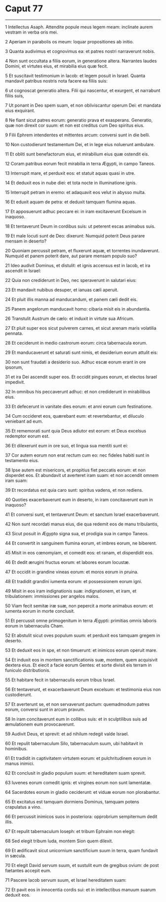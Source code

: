 # Caput 77

***

1 Intellectus Asaph. Attendite popule meus legem meam: inclinate aurem vestram in verba oris mei.

2 Aperiam in parabolis os meum: loquar propositiones ab initio.

3 Quanta audivimus et cognovimus ea: et patres nostri narraverunt nobis.

4 Non sunt occultata a filiis eorum, in generatione altera. Narrantes laudes Domini, et virtutes eius, et mirabilia eius quæ fecit.

5 Et suscitavit testimonium in Iacob: et legem posuit in Israel. Quanta mandavit patribus nostris nota facere ea filiis suis:

6 ut cognoscat generatio altera. Filii qui nascentur, et exurgent, et narrabunt filiis suis,

7 Ut ponant in Deo spem suam, et non obliviscantur operum Dei: et mandata eius exquirant.

8 Ne fiant sicut patres eorum: generatio prava et exasperans. Generatio, quæ non direxit cor suum: et non est creditus cum Deo spiritus eius.

9 Filii Ephrem intendentes et mittentes arcum: conversi sunt in die belli.

10 Non custodierunt testamentum Dei, et in lege eius noluerunt ambulare.

11 Et obliti sunt benefactorum eius, et mirabilium eius quæ ostendit eis.

12 Coram patribus eorum fecit mirabilia in terra Ægypti, in campo Taneos.

13 Interrupit mare, et perduxit eos: et statuit aquas quasi in utre.

14 Et deduxit eos in nube diei: et tota nocte in illuminatione ignis.

15 Interrupit petram in eremo: et adaquavit eos velut in abysso multa.

16 Et eduxit aquam de petra: et deduxit tamquam flumina aquas.

17 Et apposuerunt adhuc peccare ei: in iram excitaverunt Excelsum in inaquoso.

18 Et tentaverunt Deum in cordibus suis: ut peterent escas animabus suis.

19 Et male locuti sunt de Deo: dixerunt: Numquid poterit Deus parare mensam in deserto?

20 Quoniam percussit petram, et fluxerunt aquæ, et torrentes inundaverunt. Numquid et panem poterit dare, aut parare mensam populo suo?

21 Ideo audivit Dominus, et distulit: et ignis accensus est in Iacob, et ira ascendit in Israel:

22 Quia non crediderunt in Deo, nec speraverunt in salutari eius:

23 Et mandavit nubibus desuper, et ianuas cæli aperuit.

24 Et pluit illis manna ad manducandum, et panem cæli dedit eis.

25 Panem angelorum manducavit homo: cibaria misit eis in abundantia.

26 Transtulit Austrum de cælo: et induxit in virtute sua Africum.

27 Et pluit super eos sicut pulverem carnes, et sicut arenam maris volatilia pennata.

28 Et ceciderunt in medio castrorum eorum: circa tabernacula eorum.

29 Et manducaverunt et saturati sunt nimis, et desiderium eorum attulit eis:

30 non sunt fraudati a desiderio suo. Adhuc escæ eorum erant in ore ipsorum,

31 et ira Dei ascendit super eos. Et occidit pingues eorum, et electos Israel impedivit.

32 In omnibus his peccaverunt adhuc: et non crediderunt in mirabilibus eius.

33 Et defecerunt in vanitate dies eorum: et anni eorum cum festinatione.

34 Cum occideret eos, quærebant eum: et revertebantur, et diluculo veniebant ad eum.

35 Et rememorati sunt quia Deus adiutor est eorum: et Deus excelsus redemptor eorum est.

36 Et dilexerunt eum in ore suo, et lingua sua mentiti sunt ei:

37 Cor autem eorum non erat rectum cum eo: nec fideles habiti sunt in testamento eius.

38 Ipse autem est misericors, et propitius fiet peccatis eorum: et non disperdet eos. Et abundavit ut averteret iram suam: et non accendit omnem iram suam:

39 Et recordatus est quia caro sunt: spiritus vadens, et non rediens.

40 Quoties exacerbaverunt eum in deserto, in iram concitaverunt eum in inaquoso?

41 Et conversi sunt, et tentaverunt Deum: et sanctum Israel exacerbaverunt.

42 Non sunt recordati manus eius, die qua redemit eos de manu tribulantis,

43 Sicut posuit in Ægypto signa sua, et prodigia sua in campo Taneos.

44 Et convertit in sanguinem flumina eorum, et imbres eorum, ne biberent.

45 Misit in eos cœnomyiam, et comedit eos: et ranam, et disperdidit eos.

46 Et dedit ærugini fructus eorum: et labores eorum locustæ.

47 Et occidit in grandine vineas eorum: et moros eorum in pruina.

48 Et tradidit grandini iumenta eorum: et possessionem eorum igni.

49 Misit in eos iram indignationis suæ: indignationem, et iram, et tribulationem: immissiones per angelos malos.

50 Viam fecit semitæ iræ suæ, non pepercit a morte animabus eorum: et iumenta eorum in morte conclusit.

51 Et percussit omne primogenitum in terra Ægypti: primitias omnis laboris eorum in tabernaculis Cham.

52 Et abstulit sicut oves populum suum: et perduxit eos tamquam gregem in deserto.

53 Et deduxit eos in spe, et non timuerunt: et inimicos eorum operuit mare.

54 Et induxit eos in montem sanctificationis suæ, montem, quem acquisivit dextera eius. Et eiecit a facie eorum Gentes: et sorte divisit eis terram in funiculo distributionis.

55 Et habitare fecit in tabernaculis eorum tribus Israel.

56 Et tentaverunt, et exacerbaverunt Deum excelsum: et testimonia eius non custodierunt.

57 Et averterunt se, et non servaverunt pactum: quemadmodum patres eorum, conversi sunt in arcum pravum.

58 In iram concitaverunt eum in collibus suis: et in sculptilibus suis ad æmulationem eum provocaverunt.

59 Audivit Deus, et sprevit: et ad nihilum redegit valde Israel.

60 Et repulit tabernaculum Silo, tabernaculum suum, ubi habitavit in hominibus.

61 Et tradidit in captivitatem virtutem eorum: et pulchritudinem eorum in manus inimici.

62 Et conclusit in gladio populum suum: et hereditatem suam sprevit.

63 Iuvenes eorum comedit ignis: et virgines eorum non sunt lamentatæ.

64 Sacerdotes eorum in gladio ceciderunt: et viduæ eorum non plorabantur.

65 Et excitatus est tamquam dormiens Dominus, tamquam potens crapulatus a vino.

66 Et percussit inimicos suos in posteriora: opprobrium sempiternum dedit illis.

67 Et repulit tabernaculum Ioseph: et tribum Ephraim non elegit:

68 Sed elegit tribum Iuda, montem Sion quem dilexit.

69 Et ædificavit sicut unicornium sanctificium suum in terra, quam fundavit in sæcula.

70 Et elegit David servum suum, et sustulit eum de gregibus ovium: de post fœtantes accepit eum.

71 Pascere Iacob servum suum, et Israel hereditatem suam:

72 Et pavit eos in innocentia cordis sui: et in intellectibus manuum suarum deduxit eos.


